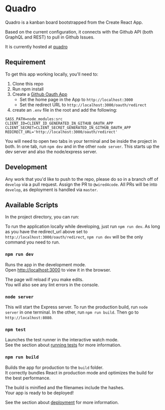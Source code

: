 # Quadro

Quadro is a kanban board bootstrapped from the Create React App.

Based on the current configuration, it connects with the Github API (both GraphQL and REST) to pull in Github Issues.

It is currently hosted at [quadro](https://quadro.lexmachina.com)

## Requirement

To get this app working locally, you'll need to:

1. Clone this repo
2. Run npm install
3. Create a [Github Oauth App](https://developer.github.com/apps/building-oauth-apps/creating-an-oauth-app/)
   * Set the home page in the App to `http://localhost:3000`
   * Set the redirect URL to `http://localhost:3000/oauth/redirect`
4. create an `.env` file in the root and add the following:

```
SASS_PATH=node_modules:src
CLIENT_ID=CLIENT_ID_GENERATED_IN_GITHUB_OAUTH_APP
CLIENT_SECRET=CLIENT_SECRET_GENERATED_IN_GITHUB_OAUTH_APP
REDIRECT_URL='http://localhost:3000/oauth/redirect'
```

You will need to open two tabs in your terminal and be inside the project in both. In one tab, run `npm dev` and in the other `node server`. This starts up the dev server and also the node/express server.

## Development

Any work that you'd like to push to the repo, please do so in a branch off of `develop` via a pull request. Assign the PR to `@wired4code`. All PRs will be into `develop`, as deployment is handled via `master`.

## Available Scripts

In the project directory, you can run:

To run the application locally while developing, just run `npm run dev`. As long as you have the redirect_url above set to `http://localhost:3000/oauth/redirect`, `npm run dev` will be the only command you need to run.

### `npm run dev`

Runs the app in the development mode.<br>
Open [http://localhost:3000](http://localhost:3000) to view it in the browser.

The page will reload if you make edits.<br>
You will also see any lint errors in the console.

### `node server`

This will start the Express server. To run the production build, run `node server` in one terminal. In the other,
run `npm run build`. Then go to `http://localhost:8080`.

### `npm test`

Launches the test runner in the interactive watch mode.<br>
See the section about [running tests](https://facebook.github.io/create-react-app/docs/running-tests) for more information.

### `npm run build`

Builds the app for production to the `build` folder.<br>
It correctly bundles React in production mode and optimizes the build for the best performance.

The build is minified and the filenames include the hashes.<br>
Your app is ready to be deployed!

See the section about [deployment](https://facebook.github.io/create-react-app/docs/deployment) for more information.
